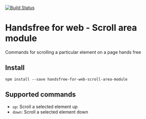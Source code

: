 [![Build Status](https://travis-ci.com/leekevinyg/handsfree-for-web-scroll-area-module.svg?branch=master)](https://travis-ci.com/leekevinyg/handsfree-for-web-scroll-area-module)

# Handsfree for web - Scroll area module

Commands for scrolling a particular element on a page hands free

## Install

```
npm install --save handsfree-for-web-scroll-area-module
```

## Supported commands
  - `up`: Scroll a selected element up
  - `down`: Scroll a selected element down

